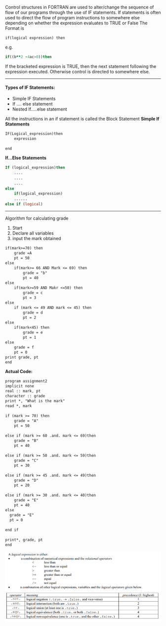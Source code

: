 Control structures in FORTRAN are used to alter/change the sequence of flow of our programs through the use of IF statements. 
If statements is often used to direct the flow of program instructions to somewhere else depending on whether the expression evaluates to TRUE or False
The Format is
```Fortran
if(logical expression) then
```
e.g.
```fortran
if((b**2 -4ac>0))then
```

If the bracketed expression is TRUE, then the next statement following the expression executed. Otherwise control is directed to somewhere else.  


---
#### Types of IF Statements:
- Simple IF Statements
- If .... else statement
- Nested If.....else statement

All the instructions in an if statement is called the Block Statement
**Simple If Statements**
```FORTRAN
IF(Logical_expression)then
	expression

end
```

**If...Else Statements**
```fortran
If (logical_expression)then
	....
	....
	....
else
	if(logical_expression)
	......
else if (logical)
```


---
Algorithm for calculating grade
1. Start
2. Declare all variables
3. input the mark obtained
```Fortran
if(mark>=70) then
	grade =A
	pt = 50
else
	if(mark>= 66 AND Mark <= 69) then
		grade = "b"
		pt = 40
else
	if(mark>=59 AND Makr <=50) then
		grade = c
		pt = 3
else 
	if (mark <= 49 AND mark <= 45) then
		grade = d
		pt = 2
else
	if(mark<45) then
		grade = e
		pt = 1
else
	grade = f
	pt = 0
print grade, pt
end
```

**Actual Code:**
```FORTRAN
program assignment2
implicit none
real :: mark, pt
character :: grade
print *, "What is the mark"
read *, mark

if (mark >= 70) then
    grade = "A"
    pt = 50  
    
else if (mark >= 60 .and. mark <= 69)then
    grade = "B"
    pt = 40
    
else if (mark >= 50 .and. mark <= 59)then
    grade = "C"
    pt = 30

else if (mark >= 45 .and. mark <= 49)then
    grade = "D"
    pt = 20
    
else if (mark >= 30 .and. mark <= 40)then
    grade = "E"
    pt = 40
else
  grade = "E"
  pt = 0
    
end if

print*, grade, pt
end
```

![](CPS%20201/Pasted%20image%2020221128200919.png)

